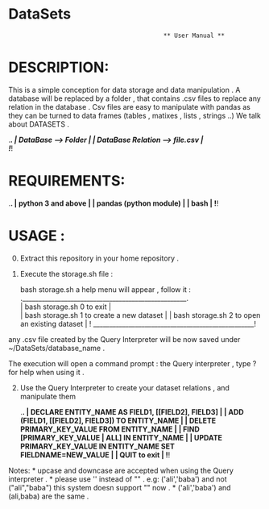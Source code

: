 # DataSets
                                               ** User Manual **
# DESCRIPTION:

This is a simple conception for data storage and data manipulation .
A database will be replaced by a folder , that contains .csv files to replace any relation in the database .
Csv files are easy to manipulate with pandas as they can be turned to data frames (tables , matixes , lists , strings ..) We talk about DATASETS .
  
  .___________________________________________________.
  |    DataBase --> Folder                            |
  |    DataBase Relation --> file.csv                 |             
  !___________________________________________________!
       
# REQUIREMENTS:

   .____________________________________________________.
   |    python 3 and above                              |
   |    pandas (python module)                          |
   |    bash                                            |
   !____________________________________________________!

# USAGE :
0) Extract this repository in your home repository .   
1) Execute the storage.sh file :

    bash storage.sh
    a help menu will appear , follow it :
    .___________________________________________________.     
    |  bash storage.sh 0 to exit                        |                   
    |  bash storage.sh 1 to create a new dataset        |
    |  bash storage.sh 2 to open an existing dataset    |
    ! __________________________________________________!    

any .csv file created by the Query Interpreter will be now saved under ~/DataSets/database_name .
    
The execution will open a command prompt : the Query interpreter , type ? for help when using it .

2) Use the Query Interpreter to create your dataset relations , and manipulate them

    .______________________________________________________________________.
    |    DECLARE ENTITY_NAME AS FIELD1, [[FIELD2], FIELD3]                 |
    |     ADD (FIELD1, [[FIELD2], FIELD3]) TO ENTITY_NAME                  |
    |     DELETE PRIMARY_KEY_VALUE FROM ENTITY_NAME                        |
    |     FIND [PRIMARY_KEY_VALUE | ALL] IN ENTITY_NAME                    |
    |     UPDATE PRIMARY_KEY_VALUE IN ENTITY_NAME SET FIELDNAME=NEW_VALUE  |
    |     QUIT to exit                                                     |
    !______________________________________________________________________!    


Notes:
      * upcase and downcase are accepted when using the Query interpreter .
      * please use '' instead of "" . e.g: ('ali','baba') and not ("ali","baba")
        this system doesn support "<thing>" now .
      * ('ali','baba') and (ali,baba) are the same .
      


